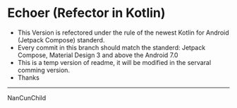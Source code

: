 # Echoer (Refector in Kotlin)
- This Version is refectored under the rule of the newest Kotlin for Android (Jetpack Compose) standerd.
- Every commit in this branch should match the standerd: Jetpack Compose, Material Design 3 and above the Android 7.0
- This is a temp version of readme, it will be modified in the servaral comming version.
- Thanks
---
NanCunChild 